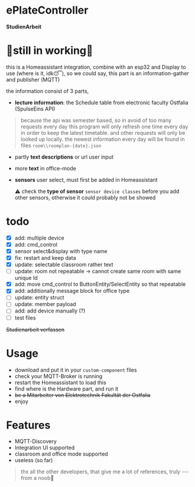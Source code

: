 # ePlateController

**StudienArbeit**

# 🚧still in working🚧

this is a Homeassistant integration, combine with an esp32 and Display to use (where is it, idk😴), so we could say, this part is an information-gather and publisher (MQTT)

the information consist of 3 parts, 
- **lecture information**: the Schedule table from electronic faculty Ostfalia (SpulseEins API)
> because the api was semester based, so in avoid of too many requests every day this program will only refresh one time every day in order to keep the latest timetable. and other requests will only be looked up locally. the newest information every day will be found in files `room\\roomplan-{date}.json`
- partly **text descriptions** or url
  user input

- more **text** in office-mode

- **sensors**
  user select, must first be added in Homeassistant

  ⚠ check the **type of sensor** `sensor device classes` before you add other sensors, otherwise it could  probably not be showed

# todo

- [x] add: multiple device
- [x] add: cmd_control
- [x] sensor select&display with type name
- [x] fix: restart and keep data
- [x] update: selectable classroom rather text
- [ ] update: room not repeatable -> cannot create same room with same unique Id
- [x] add: move cmd_control to ButtonEntity/SelectEntity so that repeatable 
- [x] add: additionally message block for office type 
- [ ] update: entity struct
- [ ] update: member payload
- [ ] add: add device manually (?)
- [ ] test files

~~Studienarbeit verfassen~~


# Usage
- download and put it in your `custom-component` files
- check your MQTT-Broker is running
- restart the Homeassistant to load this
- find where is the Hardware part, and run it
- ~~be a Mitarbeiter von Elektrotechnik Fakultät der Ostfalia~~ 
- enjoy

# Features
- MQTT-Discovery
- Integration UI supported
- classroom and office mode supported
- useless (so far)

> thx all the other developers, that give me a lot of references, truly
> ---from a noob🥰
